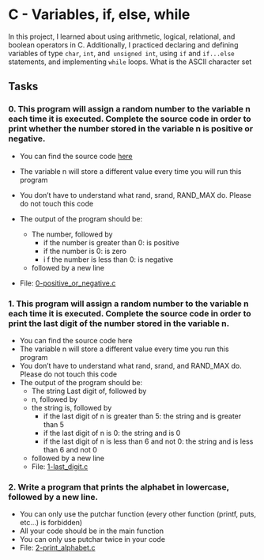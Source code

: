 # C - Variables, if, else, while

In this project, I learned about using arithmetic, logical, relational, and boolean operators in C. Additionally, I practiced declaring and defining variables of type `char`, `int`, and` unsigned int`, using `if` and `if...else` statements, and implementing `while` loops. What is the ASCII character set

## Tasks

### 0. This program will assign a random number to the variable n each time it is executed. Complete the source code in order to print whether the number stored in the variable n is positive or negative.

- You can find the source code [here](https://github.com/holbertonschool/0x01.c/blob/master/0-positive_or_negative_c)
- The variable n will store a different value every time you will run this program
- You don’t have to understand what rand, srand, RAND_MAX do. Please do not touch this code
- The output of the program should be:
  - The number, followed by
    - if the number is greater than 0: is positive
    - if the number is 0: is zero
    - i f the number is less than 0: is negative
  - followed by a new line

- File: [0-positive_or_negative.c](0-positive_or_negative.c)

### 1. This program will assign a random number to the variable n each time it is executed. Complete the source code in order to print the last digit of the number stored in the variable n.

- You can find the source code here
- The variable n will store a different value every time you run this program
- You don’t have to understand what rand, srand, and RAND_MAX do. Please do not touch this code
- The output of the program should be:
  - The string Last digit of, followed by
  - n, followed by
  - the string is, followed by
    - if the last digit of n is greater than 5: the string and is greater than 5
    - if the last digit of n is 0: the string and is 0
    - if the last digit of n is less than 6 and not 0: the string and is less than 6 and not 0
   - followed by a new line
   - File: [1-last_digit.c](1-last_digit.c)

### 2. Write a program that prints the alphabet in lowercase, followed by a new line.

- You can only use the putchar function (every other function (printf, puts, etc…) is forbidden)
- All your code should be in the main function
- You can only use putchar twice in your code
- File: [2-print_alphabet.c](2-print_alphabet.c)





